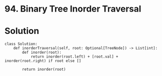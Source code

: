# 94. Binary Tree Inorder Traversal

# Solution
```
class Solution:
    def inorderTraversal(self, root: Optional[TreeNode]) -> List[int]:
        def inorder(root):
            return inorder(root.left) + [root.val] + inorder(root.right) if root else []
        
        return inorder(root)
```
